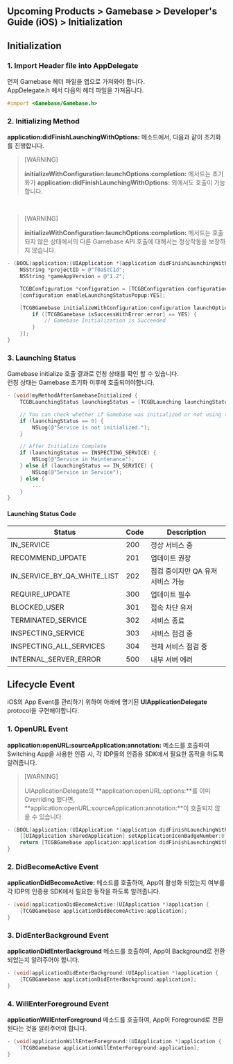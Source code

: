 ## Upcoming Products > Gamebase > Developer's Guide (iOS) > Initialization

## Initialization

### 1. Import Header file into AppDelegate
먼저 Gamebase 헤더 파일을 앱으로 가져와야 합니다.<br/>
AppDelegate.h 에서 다음의 헤더 파일을 가져옵니다.

```objectivec
#import <Gamebase/Gamebase.h>
```



### 2. Initializing Method
**application:didFinishLaunchingWithOptions:** 메소드에서, 다음과 같이 초기화를 진행합니다.


> [WARNING]
> 
> **initializeWithConfiguration:launchOptions:completion:** 메서드는
> 초기화가 **application:didFinishLaunchingWithOptions:** 외에서도 호출이 가능합니다.
>

<br/>


> [WARNING]
>
> **initializeWithConfiguration:launchOptions:completion:** 메서드는 
> 호출되지 않은 상태에서의 다른 Gamebase API 호출에 대해서는 정상작동을 보장하지 않습니다.
>

```objectivec
- (BOOL)application:(UIApplication *)application didFinishLaunchingWithOptions:(NSDictionary *)launchOptions {
    NSString *projectID = @"T0aStC1d";
    NSString *gameAppVersion = @"1.2";

    TCGBConfiguration *configuration = [TCGBConfiguration configurationWithAppID:projectID appVersion:gameAppVersion];
    [configuration enableLaunchingStatusPopup:YES];

    [TCGBGamebase initializeWithConfiguration:configuration launchOptions:launchOptions completion:^(id launchingData, TCGBError *error) {
        if ([TCGBGamebase isSuccessWithError:error] == YES) {
            // Gamebase Initialization is Succeeded
        }
    }];
}
```

### 3. Launching Status
Gamebase initialize 호출 결과로 런칭 상태를 확인 할 수 있습니다.<br/>
런칭 상태는 Gamebase 초기화 이후에 호출되어야합니다.

```objectivec
- (void)myMethodAfterGamebaseInitialized {
    TCGBLaunchingStatus launchingStatus = [TCGBLaunching launchingStatus];

    // You can check whether if Gamebase was initialized or not using this launchingStatus
    if (launchingStatus == 0) {
        NSLog(@"Service is not initialized.");
    }

    // After Initialize Complete
    if (launchingStatus == INSPECTING_SERVICE) {
        NSLog(@"Service in Maintenance");
    } else if (launchingStatus == IN_SERVICE) {
        NSLog(@"Service in Service");
    } else {
        ...
    }
}

```

#### Launching Status Code
| Status | Code | Description |
| --- | --- | --- |
| IN_SERVICE | 200 | 정상 서비스 중 |
| RECOMMEND_UPDATE | 201 | 업데이트 권장 |
| IN_SERVICE_BY_QA_WHITE_LIST | 202 | 점검 중이지만 QA 유저 서비스 가능 |
| REQUIRE_UPDATE | 300 | 업데이트 필수 |
| BLOCKED_USER | 301 | 접속 차단 유저 |
| TERMINATED_SERVICE | 302 | 서비스 종료 |
| INSPECTING_SERVICE | 303 | 서비스 점검 중 |
| INSPECTING_ALL_SERVICES | 304 | 전체 서비스 점검 중 |
| INTERNAL_SERVER_ERROR | 500 | 내부 서버 에러 |


## Lifecycle Event
iOS의 App Event를 관리하기 위하여 아래에 명기된 **UIApplicationDelegate** protocol을 구현해야합니다.

### 1. OpenURL Event
**application:openURL:sourceApplication:annotation:** 메소드를 호출하여 Switching App을 사용한 인증 시, 각 IDP들의 인증용 SDK에서 필요한 동작을 하도록 알려줍니다.


> [WARNING]
>
> UIApplicationDelegate의 **application:openURL:options:**를 이미 Overriding 했다면, **application:openURL:sourceApplication:annotation:**이 호출되지 않을 수 있습니다.
>

```objectivec
- (BOOL)application:(UIApplication *)application didFinishLaunchingWithOptions:(NSDictionary *)launchOptions {
    [[UIApplication sharedApplication] setApplicationIconBadgeNumber:0];
    return [TCGBGamebase application:application didFinishLaunchingWithOptions:launchOptions];
}
```

### 2. DidBecomeActive Event
**applicationDidBecomeActive:** 메소드를 호출하여, App이 활성화 되었는지 여부를 각 IDP의 인증용 SDK에서 필요한 동작을 하도록 알려줍니다.

```objectivec
- (void)applicationDidBecomeActive:(UIApplication *)application {
    [TCGBGamebase applicationDidBecomeActive:application];
}
```

### 3. DidEnterBackground Event
**applicationDidEnterBackground** 메소드를 호출하여, App이 Background로 전환되었는지 알려주어야 합니다.

```objectivec
- (void)applicationDidEnterBackground:(UIApplication *)application {
    [TCGBGamebase applicationDidEnterBackground:application];
}
```

### 4. WillEnterForeground Event
**applicationWillEnterForeground** 메소드를 호출하여, App이 Foreground로 전환된다는 것을 알려주어야 합니다.

```objectivec
- (void)applicationWillEnterForeground:(UIApplication *)application {
    [TCGBGamebase applicationWillEnterForeground:application];
}
```
